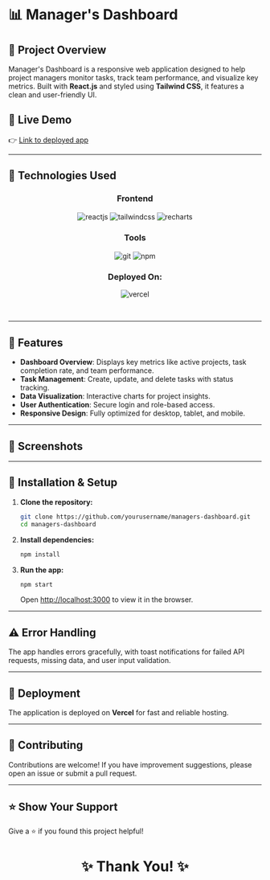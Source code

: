 # 📊 Manager's Dashboard

## 🏢 Project Overview
Manager's Dashboard is a responsive web application designed to help project managers monitor tasks, track team performance, and visualize key metrics. Built with **React.js** and styled using **Tailwind CSS**, it features a clean and user-friendly UI.

## 🚀 Live Demo
👉 [Link to deployed app](https://manager-dashboard-kappa.vercel.app/)

---

## 🔧 Technologies Used

<div align="center">
 
 <div align="center"><h3 align="center">Frontend</h3>
<img src="https://img.shields.io/badge/react-20232A?style=for-the-badge&logo=react&logoColor=61DAFB" align="center" alt="reactjs" />
<img src="https://img.shields.io/badge/tailwindcss-%230081CB.svg?style=for-the-badge&logo=tailwindcss&logoColor=white" align="center" alt="tailwindcss" />
    <img src="https://img.shields.io/badge/recharts-%230081CB.svg?style=for-the-badge&logo=recharts&logoColor=white" align="center" alt="recharts" />
</div>

<div align="center"><h3 align="center">Tools</h3> 
<img src="https://img.shields.io/badge/git-%23F05033.svg?style=for-the-badge&logo=git&logoColor=white"  align="center" alt="git"/>
<img src = "https://img.shields.io/badge/npm-%23000000.svg?style=for-the-badge&logo=npm&logoColor=white" align="center" alt="npm">
</div>
</div>

<div align="center"><h3 align="center">Deployed On:</h3>
  <img src="https://img.shields.io/badge/vercel-%23000000.svg?style=for-the-badge&logo=vercel&logoColor=#00C7B7"  alt="vercel"/>
</div>
</p>

<br/>

---

## 🎯 Features

- **Dashboard Overview**: Displays key metrics like active projects, task completion rate, and team performance.
- **Task Management**: Create, update, and delete tasks with status tracking.
- **Data Visualization**: Interactive charts for project insights.
- **User Authentication**: Secure login and role-based access.
- **Responsive Design**: Fully optimized for desktop, tablet, and mobile.

---

## 📸 Screenshots


---

## 🔧 Installation & Setup

1. **Clone the repository:**
   ```sh
   git clone https://github.com/yourusername/managers-dashboard.git
   cd managers-dashboard
   ```

2. **Install dependencies:**
   ```sh
   npm install
   ```

3. **Run the app:**
   ```sh
   npm start
   ```
   Open [http://localhost:3000](http://localhost:3000) to view it in the browser.

---

## ⚠️ Error Handling
The app handles errors gracefully, with toast notifications for failed API requests, missing data, and user input validation.

---

## 🚀 Deployment
The application is deployed on **Vercel** for fast and reliable hosting.

---

## 🤝 Contributing
Contributions are welcome! If you have improvement suggestions, please open an issue or submit a pull request.

---

## ⭐ Show Your Support
Give a ⭐ if you found this project helpful!

<h1 align="center">✨ Thank You! ✨</h1>

